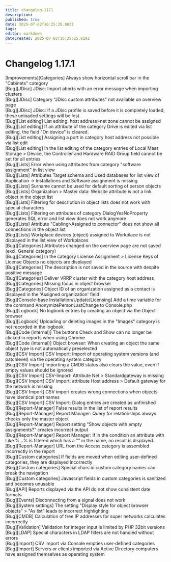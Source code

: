 ```yaml
---
title: changelog-1171
description: 
published: true
date: 2025-07-02T16:25:28.083Z
tags: 
editor: markdown
dateCreated: 2025-07-02T16:25:25.819Z
---
```


# Changelog 1.17.1
<!-- cSpell:disable -->
<!-- markdownlint-disable MD052 -->
[Improvements][Categories]                        Always show horizontal scroll bar in the "Cabinets" category<br>
[Bug][JDisc]                                      JDisc: Import aborts with an error message when importing clusters<br>
[Bug][JDisc]                                      Category "JDisc custom attributes" not available on overview page<br>
[Bug][JDisc]                                      JDisc: If a JDisc profile is saved before it is completely loaded, these unloaded settings will be lost.<br>
[Bug][List editing]                               List editing: host address>net zone cannot be assigned<br>
[Bug][List editing]                               If an attribute of the category Drive is edited via list editing, the field "On device" is cleared.<br>
[Bug][List editing]                               Assigning a port in category host address not possible via list edit<br>
[Bug][List editing]                               In the list editing of the category entries of Local Mass Storage > Device, the Controller and Hardware RAID Group field cannot be set for all entries<br>
[Bug][Lists]                                      Error when using attributes from category "software assignment" in list view<br>
[Bug][Lists]                                      Attributes Target schema and Used databases for list view of Application -> Installations and Software assignment is missing<br>
[Bug][Lists]                                      Surname cannot be used for default sorting of person objects<br>
[Bug][Lists]                                      Organization > Master data: Website attribute is not a link object in the object list<br>
[Bug][Lists]                                      Filtering for description in object lists does not work with special characters<br>
[Bug][Lists]                                      Filtering on attributes of category DialogYesNoProperty generates SQL error and list view does not work anymore<br>
[Bug][Lists]                                      Attribute "Cabling>Assigned to connector" does not show all connections in the object list<br>
[Bug][Lists]                                      Workplace devices (object) assigned to Workplace is not displayed in the list view of Workplaces<br>
[Bug][Categories]                                 Attributes changed on the overview page are not saved (excl. General category)<br>
[Bug][Categories]                                 In the category License Assignment > License Keys of License Objects no objects are displayed<br>
[Bug][Categories]                                 The description is not saved in the source with despite positive message<br>
[Bug][Categories]                                 Deliver VRRP cluster with the category host address<br>
[Bug][Categories]                                 Missing focus in object browser<br>
[Bug][Categories]                                 Object ID of an organization assigned as a contact is displayed in the 'Assigned organization' field<br>
[Bug][Console-base Installation/Update/Licensing] Add a time variable for the command AnonymizePersonLastChange to Console.php<br>
[Bug][Logbook]                                    No logbook entries by creating an object via the Object browser<br>
[Bug][Logbook]                                    Uploading or deleting images in the "Images" category is not recorded in the logbook<br>
[Bug][Code (internal)]                            The buttons Check and Show can no longer be clicked in reports when using Chrome<br>
[Bug][Code (internal)]                            Object browser: When creating an object the same object type is not automatically preselected<br>
[Bug][CSV Import]                                 CSV Import: Import of operating system versions (and patchlevel) via the operating system category<br>
[Bug][CSV Import]                                 Importing a CMDB status also clears the value, even if empty values should be ignored<br>
[Bug][CSV Import]                                 CSV-Import: Attribute Net > Standardgateway is missing<br>
[Bug][CSV Import]                                 CSV import: attribute Host address > Default gateway for the network is missing<br>
[Bug][CSV Import]                                 CSV import creates wrong connections when objects have identical port names<br>
[Bug][CSV Import]                                 CSV Import: Dialog entries are created as unfinished<br>
[Bug][Report-Manager]                             False results in the list of report results<br>
[Bug][Report-Manager]                             Report Manager: Query for relationships always checks only the master object<br>
[Bug][Report-Manager]                             Report setting "Show objects with empty assignments?" creates incorrect output<br>
[Bug][Report-Manager]                             Report Manager: If in the condition an attribute with Like %...% is filtered which has a "\" in the name, no result is displayed.<br>
[Bug][Report-Manager]                             URL from the Access category is assembled incorrectly in the report<br>
[Bug][Custom categories]                          If fields are moved when editing user-defined categories, they are displayed incorrectly<br>
[Bug][Custom categories]                          Special chars in custom category names can break the navigation<br>
[Bug][Custom categories]                          Javascript fields in custom categories is sanitized and becomes unusable<br>
[Bug][API]                                        Reports displayed via the API do not show consistent date formats<br>
[Bug][Events]                                     Disconnecting from a signal does not work<br>
[Bug][System settings]                            The setting "Display style for object browser objects" > "As list" leads to incorrect highlighting<br>
[Bug][CMDB]                                       Calculation of free IP addresses for super networks calculates incorrectly<br>
[Bug][Validation]                                 Validation for integer input is limited by PHP 32bit versions<br>
[Bug][LDAP]                                       Special characters in LDAP filters are not handled without errors<br>
[Bug][Import]                                     CSV import via Console empties user-defined categories<br>
[Bug][Import]                                     Servers or clients imported via Active Directory computers have assigned themselves as operating system<br>
